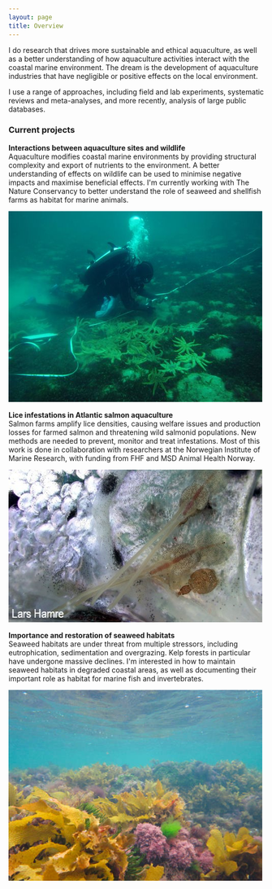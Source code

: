 ```yaml
---
layout: page
title: Overview
---
```


I do research that drives more sustainable and ethical aquaculture, as well as a better understanding of how aquaculture activities 
interact with the coastal marine environment. The dream is the development of aquaculture industries that have negligible or positive effects on the local environment.  
  
I use a range of approaches, including field and lab experiments, systematic reviews and meta-analyses, and more recently, analysis of large public databases. 
  
### Current projects
  
  
  
  
**Interactions between aquaculture sites and wildlife**  
Aquaculture modifies coastal marine environments by providing structural complexity and export of nutrients to the environment. A better understanding of effects on wildlife can be used to minimise negative impacts and maximise beneficial effects. I'm currently working with The Nature Conservancy to better understand the role of seaweed and shellfish farms as habitat for marine animals.  
  
![Seastars under mussel farm](seastars-mussel-farm.jpg "Seastars under mussel farm in Port Phillip Bay, Australia")
  
  
  
  
**Lice infestations in Atlantic salmon aquaculture**  
Salmon farms amplify lice densities, causing welfare issues and production losses for farmed salmon and threatening wild salmonid populations. New methods are needed to prevent, monitor and treat infestations. Most of this work is done in collaboration with researchers at the Norwegian Institute of Marine Research, with funding from FHF and MSD Animal Health Norway.  
  
![Lars Hamre lice](lice-hamre.jpg "Salmon lice on Atlantic salmon operculum - image by Lars Hamre")
  
  
  
  
**Importance and restoration of seaweed habitats**  
Seaweed habitats are under threat from multiple stressors, including eutrophication, sedimentation and overgrazing. Kelp forests in particular have undergone massive declines. I'm interested in how to maintain seaweed habitats in degraded coastal areas, as well as documenting their important role as habitat for marine fish and invertebrates.  
  
![diverse kelp reef](governor-reef-barrett.jpg "Diverse temperate reef in Port Phillip Bay, Australia")

